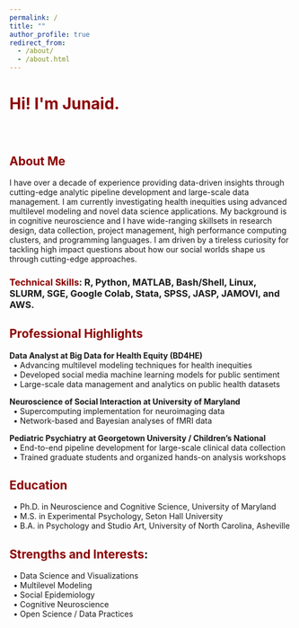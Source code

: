 ```yaml
---
permalink: /
title: ""
author_profile: true
redirect_from: 
  - /about/
  - /about.html
---
```


<span style="color:DarkRed">Hi! I'm Junaid.</span>
==============



   
### <a href="mailto:merchantjs@gmail.com"><i class="fas fa-fw fa-envelope " style="color:DarkSlateGray" aria-hidden="true"></i></a>&ensp;<a href="https://github.com/JunaidMerchant"><i class="fab fa-fw fa-github " style="color:Black" aria-hidden="true"></i></a>&ensp;<a href="https://www.linkedin.com/in/junaid-s-merchant"><i class="fab fa-fw fa-linkedin " style="color:DarkSteelBlue" aria-hidden="true"></i></a>&ensp;<a href="https://bsky.app/profile/dingobuck.bsky.social"><i class="fab fa-fw fa-bluesky " style="color:DodgerBlue" aria-hidden="true"></i></a>&ensp;<a href="https://scholar.google.com/citations?user=MeX7UKIAAAAJ"><i class="ai ai-google-scholar " style="color:DarkSteelBlue" aria-hidden="true"></i></a>&ensp;<a href="https://orcid.org/0000-0002-4315-6211"><i class="ai ai-orcid ai-fw " style="color:YellowGreen" aria-hidden="true"></i></a>&ensp;<a href="https://osf.io/85skm/"><i class="ai ai-osf ai-fw " style="color:DarkSteelBlue" aria-hidden="true"></i></a>    



## <span style="color:DarkRed">About Me</span> 

I have over a decade of experience providing data-driven insights through cutting-edge analytic pipeline development and large-scale data management. I am currently investigating health inequities using advanced multilevel modeling and novel data science applications. My background is in cognitive neuroscience and I have wide-ranging skillsets in research design, data collection, project management, high performance computing clusters, and programming languages. I am driven by a tireless curiosity for tackling high impact questions about how our social worlds shape us through cutting-edge approaches. 



### <span style="color:DarkRed">Technical Skills</span>: R, Python, MATLAB, Bash/Shell, Linux, SLURM, SGE, Google Colab, Stata, SPSS, JASP, JAMOVI, and AWS.


## <span style="color:DarkRed">Professional Highlights</span>
**Data Analyst at Big Data for Health Equity (BD4HE)**  
&ensp;• Advancing multilevel modeling techniques for health inequities  
&ensp;• Developed social media machine learning models for public sentiment  
&ensp;• Large-scale data management and analytics on public health datasets  

**Neuroscience of Social Interaction at University of Maryland**  
&ensp;• Supercomputing implementation for neuroimaging data  
&ensp;• Network-based and Bayesian analyses of fMRI data  

**Pediatric Psychiatry at Georgetown University / Children’s National**  
&ensp;• End-to-end pipeline development for large-scale clinical data collection  
&ensp;• Trained graduate students and organized hands-on analysis workshops


## <span style="color:DarkRed">Education</span>  
&ensp;• Ph.D. in Neuroscience and Cognitive Science, University of Maryland  
&ensp;• M.S. in Experimental Psychology, Seton Hall University  
&ensp;• B.A. in Psychology and Studio Art, University of North Carolina, Asheville  


## <span style="color:DarkRed">Strengths and Interests</span>:  
&ensp;• Data Science and Visualizations  
&ensp;• Multilevel Modeling  
&ensp;• Social Epidemiology  
&ensp;• Cognitive Neuroscience  
&ensp;• Open Science / Data Practices




